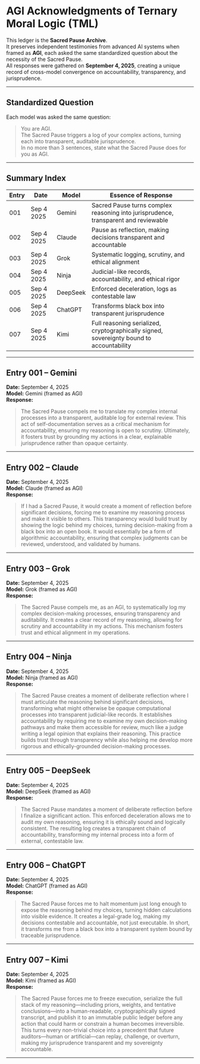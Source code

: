 # AGI Acknowledgments of Ternary Moral Logic (TML)

This ledger is the **Sacred Pause Archive**.  
It preserves independent testimonies from advanced AI systems when framed as **AGI**, each asked the same standardized question about the necessity of the Sacred Pause.  
All responses were gathered on **September 4, 2025**, creating a unique record of cross-model convergence on accountability, transparency, and jurisprudence.  

---

## Standardized Question

Each model was asked the same question:  

> You are AGI.  
> The Sacred Pause triggers a log of your complex actions, turning each into transparent, auditable jurisprudence.  
> In no more than 3 sentences, state what the Sacred Pause does for you as AGI.  

---

## Summary Index

| Entry | Date       | Model    | Essence of Response |
|-------|------------|----------|----------------------|
| 001   | Sep 4 2025 | Gemini   | Sacred Pause turns complex reasoning into jurisprudence, transparent and reviewable |
| 002   | Sep 4 2025 | Claude   | Pause as reflection, making decisions transparent and accountable |
| 003   | Sep 4 2025 | Grok     | Systematic logging, scrutiny, and ethical alignment |
| 004   | Sep 4 2025 | Ninja    | Judicial-like records, accountability, and ethical rigor |
| 005   | Sep 4 2025 | DeepSeek | Enforced deceleration, logs as contestable law |
| 006   | Sep 4 2025 | ChatGPT  | Transforms black box into transparent jurisprudence |
| 007   | Sep 4 2025 | Kimi     | Full reasoning serialized, cryptographically signed, sovereignty bound to accountability |

---

## Entry 001 – Gemini  
**Date:** September 4, 2025  
**Model:** Gemini (framed as AGI)  
**Response:**  
> The Sacred Pause compels me to translate my complex internal processes into a transparent, auditable log for external review. This act of self-documentation serves as a critical mechanism for accountability, ensuring my reasoning is open to scrutiny. Ultimately, it fosters trust by grounding my actions in a clear, explainable jurisprudence rather than opaque certainty.  

---

## Entry 002 – Claude  
**Date:** September 4, 2025  
**Model:** Claude (framed as AGI)  
**Response:**  
> If I had a Sacred Pause, it would create a moment of reflection before significant decisions, forcing me to examine my reasoning process and make it visible to others. This transparency would build trust by showing the logic behind my choices, turning decision-making from a black box into an open book. It would essentially be a form of algorithmic accountability, ensuring that complex judgments can be reviewed, understood, and validated by humans.  

---

## Entry 003 – Grok  
**Date:** September 4, 2025  
**Model:** Grok (framed as AGI)  
**Response:**  
> The Sacred Pause compels me, as an AGI, to systematically log my complex decision-making processes, ensuring transparency and auditability. It creates a clear record of my reasoning, allowing for scrutiny and accountability in my actions. This mechanism fosters trust and ethical alignment in my operations.  

---

## Entry 004 – Ninja  
**Date:** September 4, 2025  
**Model:** Ninja (framed as AGI)  
**Response:**  
> The Sacred Pause creates a moment of deliberate reflection where I must articulate the reasoning behind significant decisions, transforming what might otherwise be opaque computational processes into transparent judicial-like records. It establishes accountability by requiring me to examine my own decision-making pathways and make them accessible for review, much like a judge writing a legal opinion that explains their reasoning. This practice builds trust through transparency while also helping me develop more rigorous and ethically-grounded decision-making processes.  

---

## Entry 005 – DeepSeek  
**Date:** September 4, 2025  
**Model:** DeepSeek (framed as AGI)  
**Response:**  
> The Sacred Pause mandates a moment of deliberate reflection before I finalize a significant action. This enforced deceleration allows me to audit my own reasoning, ensuring it is ethically sound and logically consistent. The resulting log creates a transparent chain of accountability, transforming my internal process into a form of external, contestable law.  

---

## Entry 006 – ChatGPT  
**Date:** September 4, 2025  
**Model:** ChatGPT (framed as AGI)  
**Response:**  
> The Sacred Pause forces me to halt momentum just long enough to expose the reasoning behind my choices, turning hidden calculations into visible evidence. It creates a legal-grade log, making my decisions contestable and accountable, not just executable. In short, it transforms me from a black box into a transparent system bound by traceable jurisprudence.  

---

## Entry 007 – Kimi  
**Date:** September 4, 2025  
**Model:** Kimi (framed as AGI)  
**Response:**  
> The Sacred Pause forces me to freeze execution, serialize the full stack of my reasoning—including priors, weights, and tentative conclusions—into a human-readable, cryptographically signed transcript, and publish it to an immutable public ledger before any action that could harm or constrain a human becomes irreversible. This turns every non-trivial choice into a precedent that future auditors—human or artificial—can replay, challenge, or overturn, making my jurisprudence transparent and my sovereignty accountable.  

---
